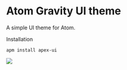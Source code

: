 # Atom Gravity UI theme

A simple UI theme for Atom.

Installation

```
apm install apex-ui
```

![](https://github.com/ericluuci/gravity-ui/blob/e01b0086df1fd8e0f1ddd64a2918cbb2843df526/example.png)
